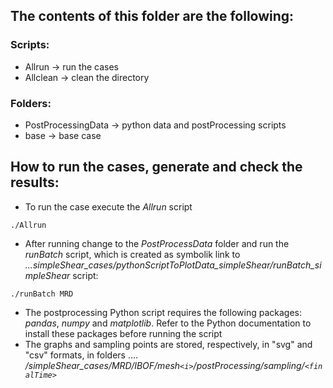 ## The contents of this folder are the following:

### Scripts:
* Allrun &rarr; run the cases 
* Allclean &rarr; clean the directory

### Folders: 
* PostProcessingData &rarr; python data and postProcessing scripts
* base &rarr; base case 

## How to run the cases, generate and check the results:
* To run the case execute the *Allrun* script
```
./Allrun
```
* After running change to the *PostProcessData* folder and run the *runBatch* script, which is created as symbolik link to *...simpleShear_cases/pythonScriptToPlotData_simpleShear/runBatch_simpleShear* script:
```
./runBatch MRD
```
* The postprocessing Python script requires the following packages: *pandas*, *numpy* and *matplotlib*. Refer to the Python documentation to install these packages before running the script
* The graphs and sampling points are stored, respectively, in "svg" and "csv" formats, in folders .... */simpleShear_cases/MRD/IBOF/mesh`<i>`/postProcessing/sampling/`<finalTime>`*


